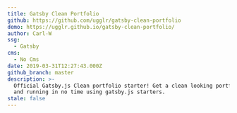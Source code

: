 ```yaml
---
title: Gatsby Clean Portfolio
github: https://github.com/ugglr/gatsby-clean-portfolio
demo: https://ugglr.github.io/gatsby-clean-portfolio/
author: Carl-W
ssg:
  - Gatsby
cms:
  - No Cms
date: 2019-03-31T12:27:43.000Z
github_branch: master
description: >-
  Official Gatsby.js Clean portfolio starter! Get a clean looking portfolio up
  and running in no time using gatsby.js starters.  
stale: false
---
```

